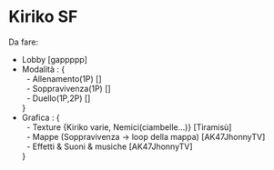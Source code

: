 # Kiriko SF

Da fare:
- Lobby [gappppp]
- Modalità : { \
&nbsp; - Allenamento(1P) [] \
&nbsp; - Soppravivenza(1P) [] \
&nbsp; - Duello(1P,2P) [] \
}
- Grafica : { \
&nbsp; - Texture {Kiriko varie, Nemici(ciambelle...)} [Tiramisù] \
&nbsp; - Mappe (Soppravivenza -> loop della mappa) [AK47JhonnyTV] \
&nbsp; - Effetti & Suoni & musiche [AK47JhonnyTV] \
}

